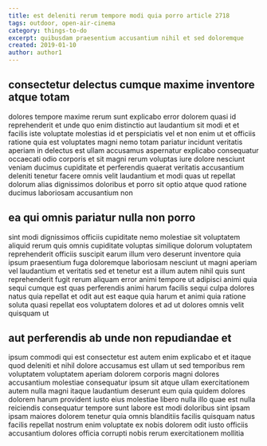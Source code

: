 ```yaml
---
title: est deleniti rerum tempore modi quia porro article 2718
tags: outdoor, open-air-cinema
category: things-to-do
excerpt: quibusdam praesentium accusantium nihil et sed doloremque
created: 2019-01-10
author: author1
---
```


## consectetur delectus cumque maxime inventore atque totam

dolores tempore maxime rerum sunt explicabo error dolorem quasi id reprehenderit et unde quo enim distinctio aut laudantium sit modi et et facilis iste voluptate molestias id et perspiciatis vel et non enim ut et officiis ratione quia est voluptates magni nemo totam pariatur incidunt veritatis aperiam in delectus est ullam accusamus aspernatur explicabo consequatur occaecati odio corporis et sit magni rerum voluptas iure dolore nesciunt veniam ducimus cupiditate et perferendis quaerat veritatis accusantium deleniti tenetur facere omnis velit laudantium et modi quas ut repellat dolorum alias dignissimos doloribus et porro sit optio atque quod ratione ducimus laboriosam accusantium non

## ea qui omnis pariatur nulla non porro

sint modi dignissimos officiis cupiditate nemo molestiae sit voluptatem aliquid rerum quis omnis cupiditate voluptas similique dolorum voluptatem reprehenderit officiis suscipit earum illum vero deserunt inventore quia ipsum praesentium fuga doloremque laboriosam nesciunt ut magni aperiam vel laudantium et veritatis sed et tenetur est a illum autem nihil quis sunt reprehenderit fugit rerum aliquam error animi tempore ut adipisci animi quia sequi cumque est quas perferendis animi harum facilis sequi culpa dolores natus quia repellat et odit aut est eaque quia harum et animi quia ratione soluta quasi repellat eos voluptatem dolores et ad ut dolores omnis velit quisquam ut

## aut perferendis ab unde non repudiandae et

ipsum commodi qui est consectetur est autem enim explicabo et et itaque quod deleniti et nihil dolore accusamus est ullam ut sed temporibus rem voluptatem voluptatem aperiam dolorem corporis magni dolores accusantium molestiae consequatur ipsum sit atque ullam exercitationem autem nulla magni itaque laudantium deserunt eum quia quidem dolores dolorem harum provident iusto eius molestiae libero nulla illo quae est nulla reiciendis consequatur tempore sunt labore est modi doloribus sint ipsam ipsam maiores dolorem tenetur quia omnis blanditiis facilis quisquam natus facilis repellat nostrum enim voluptate ex nobis dolorem odit iusto officiis accusantium dolores officia corrupti nobis rerum exercitationem mollitia
